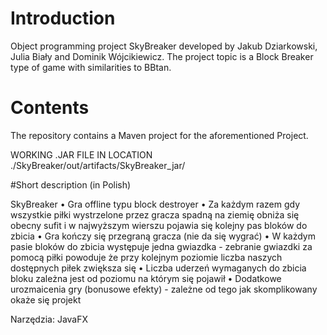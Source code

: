 # Introduction
Object programming project SkyBreaker developed by Jakub Dziarkowski, Julia Biały and Dominik Wójcikiewicz.
The project topic is a Block Breaker type of game with similarities to BBtan.


# Contents
The repository contains a Maven project for the aforementioned Project.

WORKING .JAR FILE IN LOCATION ./SkyBreaker/out/artifacts/SkyBreaker_jar/

#Short description (in Polish)

SkyBreaker
• Gra offline typu block destroyer
• Za każdym razem gdy wszystkie piłki wystrzelone przez gracza spadną na ziemię obniża się obecny sufit i w najwyższym wierszu pojawia się kolejny pas bloków do zbicia
• Gra kończy się przegraną gracza (nie da się wygrać)
• W każdym pasie bloków do zbicia występuje jedna gwiazdka - zebranie gwiazdki za pomocą piłki powoduje że przy kolejnym poziomie liczba naszych dostępnych piłek zwiększa się
• Liczba uderzeń wymaganych do zbicia bloku zależna jest od poziomu na którym się pojawił
• Dodatkowe urozmaicenia gry (bonusowe efekty) - zależne od tego jak skomplikowany okaże się projekt

Narzędzia: JavaFX
